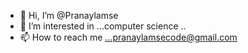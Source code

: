 - 👋 Hi, I’m @Pranaylamse
- 👀 I’m interested in ...computer science ..
- 📫 How to reach me ...pranaylamsecode@gmail.com


